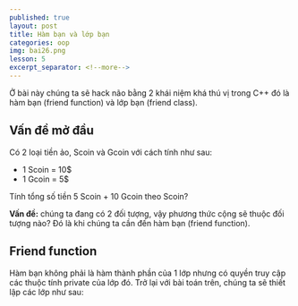 ```yaml
---
published: true
layout: post
title: Hàm bạn và lớp bạn
categories: oop
img: bai26.png
lesson: 5
excerpt_separator: <!--more-->
---
```

Ở bài này chúng ta sẽ hack não bằng 2 khái niệm khá thú vị trong C++ đó là hàm bạn (friend function) và lớp bạn (friend class).
## Vấn đề mở đầu
Có 2 loại tiền ảo, Scoin và Gcoin với cách tính như sau:
- 1 Scoin = 10$
- 1 Gcoin = 5$

Tính tổng số tiền 5 Scoin + 10 Gcoin theo Scoin?

**Vấn đề:** chúng ta đang có 2 đối tượng, vậy phương thức cộng sẽ thuộc đối tượng nào? Đó là khi chúng ta cần đến hàm bạn (friend function).

## Friend function
Hàm bạn không phải là hàm thành phần của 1 lớp nhưng có quyền truy cập các thuộc tính private của lớp đó.
Trở lại với bài toán trên, chúng ta sẽ thiết lập các lớp như sau:


